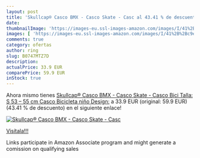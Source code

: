 ```yaml
---
layout: post
title: 'Skullcap® Casco BMX - Casco Skate - Casc al 43.41 % de descuento'
date: 
thumbnailImage: 'https://images-eu.ssl-images-amazon.com/images/I/41%2B%2Bc9ewG1L._SL200_.jpg'
images: [ 'https://images-eu.ssl-images-amazon.com/images/I/41%2B%2Bc9ewG1L._SL200_.jpg' ]
comments: true
category: ofertas
author: ring
slug: B0747MTZ7D
description:
actualPrice: 33.9 EUR
comparePrice: 59.9 EUR
inStock: true
---
```


Ahora mismo tienes [Skullcap® Casco BMX - Casco Skate - Casco Bici  Talla: S  53 – 55 cm  Casco Bicicleta niño  Design:](https://www.amazon.es/dp/B0747MTZ7D/?tag=tolees-21) a 33.9 EUR (original: 59.9 EUR) (43.41 %  de descuento) en el siguiente enlace!

[![Skullcap® Casco BMX - Casco Skate - Casc](https://images-eu.ssl-images-amazon.com/images/I/41%2B%2Bc9ewG1L._SL200_.jpg)](https://www.amazon.es/dp/B0747MTZ7D/?tag=tolees-21)

[Visítala!!!](https://www.amazon.es/dp/B0747MTZ7D/?tag=tolees-21)

Links participate in Amazon Associate program and might generate a comission on qualifying sales
